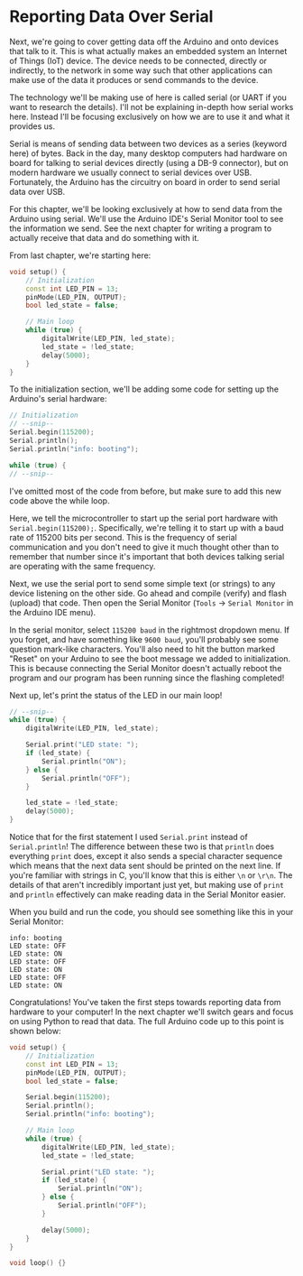 # Reporting Data Over Serial

Next, we're going to cover getting data off the Arduino and onto devices that talk to it. This is what actually makes an embedded system an Internet of Things (IoT) device. The device needs to be connected, directly or indirectly, to the network in some way such that other applications can make use of the data it produces or send commands to the device.

The technology we'll be making use of here is called serial (or UART if you want to research the details). I'll not be explaining in-depth how serial works here. Instead I'll be focusing exclusively on how we are to use it and what it provides us.

Serial is means of sending data between two devices as a series (keyword here) of bytes. Back in the day, many desktop computers had hardware on board for talking to serial devices directly (using a DB-9 connector), but on modern hardware we usually connect to serial devices over USB. Fortunately, the Arduino has the circuitry on board in order to send serial data over USB.

For this chapter, we'll be looking exclusively at how to send data from the Arduino using serial. We'll use the Arduino IDE's Serial Monitor tool to see the information we send. See the next chapter for writing a program to actually receive that data and do something with it.

From last chapter, we're starting here:

```cpp
void setup() {
    // Initialization
    const int LED_PIN = 13;
    pinMode(LED_PIN, OUTPUT);
    bool led_state = false;

    // Main loop
    while (true) {
        digitalWrite(LED_PIN, led_state);
        led_state = !led_state;
        delay(5000);
    }
}
```

To the initialization section, we'll be adding some code for setting up the Arduino's serial hardware:

```cpp
// Initialization
// --snip--
Serial.begin(115200);
Serial.println();
Serial.println("info: booting");

while (true) {
// --snip--
```

I've omitted most of the code from before, but make sure to add this new code above the while loop.

Here, we tell the microcontroller to start up the serial port hardware with `Serial.begin(115200);`. Specifically, we're telling it to start up with a baud rate of 115200 bits per second. This is the frequency of serial communication and you don't need to give it much thought other than to remember that number since it's important that both devices talking serial are operating with the same frequency.

Next, we use the serial port to send some simple text (or strings) to any device listening on the other side. Go ahead and compile (verify) and flash (upload) that code. Then open the Serial Monitor (`Tools` -> `Serial Monitor` in the Arduino IDE menu).

In the serial monitor, select `115200 baud` in the rightmost dropdown menu. If you forget, and have something like `9600 baud`, you'll probably see some question mark-like characters. You'll also need to hit the button marked "Reset" on your Arduino to see the boot message we added to initialization. This is because connecting the Serial Monitor doesn't actually reboot the program and our program has been running since the flashing completed!

Next up, let's print the status of the LED in our main loop!

```cpp
// --snip--
while (true) {
    digitalWrite(LED_PIN, led_state);

    Serial.print("LED state: ");
    if (led_state) {
        Serial.println("ON");
    } else {
        Serial.println("OFF");
    }

    led_state = !led_state;
    delay(5000);
}
```

Notice that for the first statement I used `Serial.print` instead of `Serial.println`! The difference between these two is that `println` does everything `print` does, except it also sends a special character sequence which means that the next data sent should be printed on the next line. If you're familiar with strings in C, you'll know that this is either `\n` or `\r\n`. The details of that aren't incredibly important just yet, but making use of `print` and `println` effectively can make reading data in the Serial Monitor easier.

When you build and run the code, you should see something like this in your Serial Monitor:

```
info: booting
LED state: OFF
LED state: ON
LED state: OFF
LED state: ON
LED state: OFF
LED state: ON
```

Congratulations! You've taken the first steps towards reporting data from hardware to your computer! In the next chapter we'll switch gears and focus on using Python to read that data. The full Arduino code up to this point is shown below:

```cpp
void setup() {
    // Initialization
    const int LED_PIN = 13;
    pinMode(LED_PIN, OUTPUT);
    bool led_state = false;

    Serial.begin(115200);
    Serial.println();
    Serial.println("info: booting");

    // Main loop
    while (true) {
        digitalWrite(LED_PIN, led_state);
        led_state = !led_state;

        Serial.print("LED state: ");
        if (led_state) {
            Serial.println("ON");
        } else {
            Serial.println("OFF");
        }

        delay(5000);
    }
}

void loop() {}
```